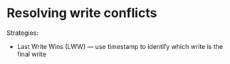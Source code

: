 # Resolving write conflicts

Strategies:
* Last Write Wins (LWW) — use timestamp to identify which write is the final write
